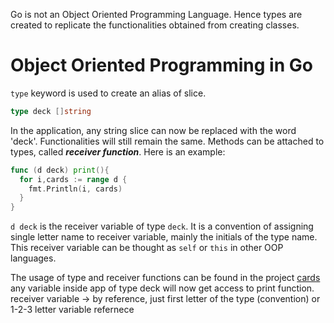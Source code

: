 Go is not an Object Oriented Programming Language. Hence types are created to replicate
the functionalities obtained from creating classes.

# Object Oriented Programming in Go
`type` keyword is used to create an alias of slice.
```go
type deck []string
```
In the application, any string slice can now be replaced with the word 'deck'.
Functionalities will still remain the same. Methods can be attached to types,
called ***receiver function***. Here is an example:
```go
func (d deck) print(){
  for i,cards := range d {
    fmt.Println(i, cards)
  }
}
```
`d deck` is the receiver variable of type `deck`. It is a convention of assigning
single letter name to receiver variable, mainly the initials of the type name.
This receiver variable can be thought as `self` or `this` in other OOP languages.

The usage of type and receiver functions can be found in the project [cards]()
any variable inside app of type deck will now get access to print function.
receiver variable -> by reference, just first letter of the type (convention)
or 1-2-3 letter variable refernece
